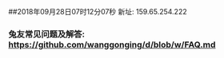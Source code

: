 ##2018年09月28日07时12分07秒 新址: 159.65.254.222
### 兔友常见问题及解答: https://github.com/wanggonging/d/blob/w/FAQ.md
